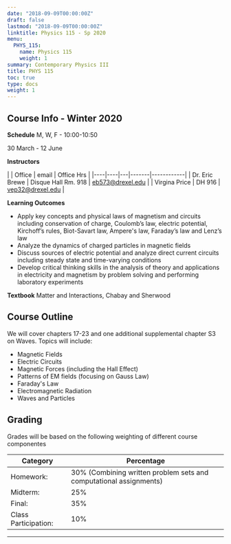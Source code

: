```yaml
---
date: "2018-09-09T00:00:00Z"
draft: false
lastmod: "2018-09-09T00:00:00Z"
linktitle: Physics 115 - Sp 2020
menu:
  PHYS_115:
    name: Physics 115
    weight: 1
summary: Contemporary Physics III
title: PHYS 115
toc: true
type: docs
weight: 1
---
```


## Course Info - Winter 2020
**Schedule**
M, W, F - 10:00-10:50

30 March - 12 June

**Instructors**

|    | Office | email | Office Hrs |
|----|----|---|-------|------------|
| Dr. Eric Brewe | Disque Hall Rm. 918 | <eb573@drexel.edu> |
| Virgina Price | DH 916 | <vep32@drexel.edu> |

**Learning Outcomes**
* Apply key concepts and physical laws of magnetism and circuits including conservation of charge, Coulomb’s law, electric potential, Kirchoff’s rules, Biot-Savart law, Ampere's law, Faraday’s law and Lenz’s law
* Analyze the dynamics of charged particles in magnetic fields
* Discuss sources of electric potential and analyze direct current circuits including steady state and time-varying conditions
* Develop critical thinking skills in the analysis of theory and applications in electricity and magnetism by problem solving and performing laboratory experiments

**Textbook**
Matter and Interactions, Chabay and Sherwood




## Course Outline
We will cover chapters 17-23 and one additional supplemental chapter S3 on Waves. Topics will include:
* Magnetic Fields
* Electric Circuits
* Magnetic Forces (including the Hall Effect)
* Patterns of EM fields (focusing on Gauss Law)
* Faraday's Law
* Electromagnetic Radiation
* Waves and Particles

## Grading
Grades will be based on the following weighting of different course componentes

| Category             | Percentage                                                         |
| ---------------------| ------------------------------------------------------------------ |
| Homework:            | 30% (Combining written problem sets and computational assignments) |
| Midterm:             | 25%                                                                | 
| Final:               | 35%                                                                |
| Class Participation: | 10%                                                                |



---
